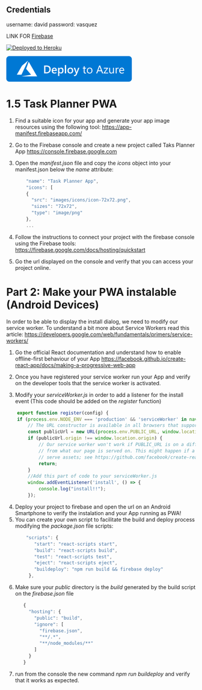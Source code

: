 ## Credentials
username: david
password: vasquez


LINK FOR [Firebase](https://task-planner-25eff.web.app/)

[![Deployed to Heroku](https://www.herokucdn.com/deploy/button.png)](https://ietilab4-david.herokuapp.com/)

[![Deploy To Azure](https://raw.githubusercontent.com/Azure/azure-quickstart-templates/master/1-CONTRIBUTION-GUIDE/images/deploytoazure.svg?sanitize=true)](https://ietilab4-david.azurewebsites.net/)


# 1.5 Task Planner PWA

1. Find a suitable icon for your app and generate your app image resources using the following tool:
 https://app-manifest.firebaseapp.com/
2. Go to the Firebase console and create a new project called Taks Planner App
 https://console.firebase.google.com
3. Open the *manifest.json* file and copy the *icons* object into your manifest.json below the *name* attribute:
    ```javascript
        "name": "Task Planner App",
        "icons": [
        {
          "src": "images/icons/icon-72x72.png",
          "sizes": "72x72",
          "type": "image/png"
        }, 
        ...
    ```
4. Follow the instructions to connect your project with the firebase console using the Firebase tools:
 https://firebase.google.com/docs/hosting/quickstart

5. Go the url displayed on the console and verify that you can access your project online.


# Part 2: Make your PWA instalable (Android Devices)
In order to be able to display the install dialog, we need to modify our service worker. To understand a bit more about Service Workers read this article: https://developers.google.com/web/fundamentals/primers/service-workers/

1. Go the official React documentation and understand how to enable offline-first behaviour of your App
  https://facebook.github.io/create-react-app/docs/making-a-progressive-web-app

2. Once you have registered your service worker run your App and verify on the developer tools that the service worker is activated.

3. Modify your *serviceWorker.js* in order to add a listener for the install event (This code should be added on the *register* function)  
```javascript
    export function register(config) {
    if (process.env.NODE_ENV === 'production' && 'serviceWorker' in navigator) {
        // The URL constructor is available in all browsers that support SW.
        const publicUrl = new URL(process.env.PUBLIC_URL, window.location.href);
        if (publicUrl.origin !== window.location.origin) {
            // Our service worker won't work if PUBLIC_URL is on a different origin
            // from what our page is served on. This might happen if a CDN is used to
            // serve assets; see https://github.com/facebook/create-react-app/issues/2374
            return;
        }
        //Add this part of code to your serviceWorker.js
        window.addEventListener('install', () => {
            console.log("install!!");
        });
```
    
4. Deploy your project to firebase and open the url on an Android Smartphone to verify the instalation and your App running as PWA!
5. You can create your own script to facilitate the build and deploy process modifying the *package.json* file scripts:
     ```javascript
         "scripts": {
            "start": "react-scripts start",
            "build": "react-scripts build",
            "test": "react-scripts test",
            "eject": "react-scripts eject",
            "buildeploy": "npm run build && firebase deploy"
          },
    ```
6. Make sure your *public* directory is the *build* generated by the build script on the *firebase.json* file
     ```javascript
        {
          "hosting": {
            "public": "build",
            "ignore": [
              "firebase.json",
              "**/.*",
              "**/node_modules/**"
            ]
          }
        }
    ```
7. run from the console the new command *npm run buildeploy* and verify that it works as expected.